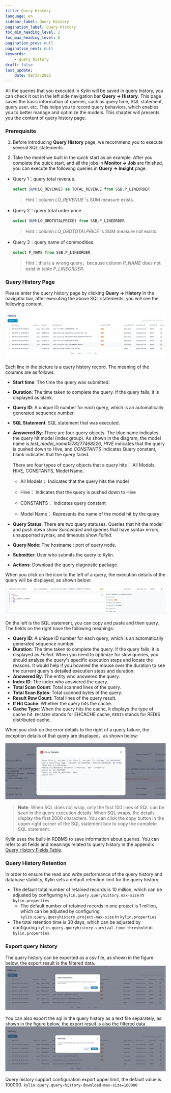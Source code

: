 ```yaml
---
title: Query History
language: en
sidebar_label: Query History
pagination_label: Query History
toc_min_heading_level: 2
toc_max_heading_level: 6
pagination_prev: null
pagination_next: null
keywords:
    - query history
draft: false
last_update:
    date: 08/17/2022
---
```


All the queries that you executed in Kylin will be saved in query history, you can check it out in the left side navigation bar **Query -> History**.
This page saves the basic information of queries, such as query time, SQL statement, query user, etc. This helps you to record query behaviors, which enables you to better manage and optimize the models. This chapter will presents you the content of query history page.



### Prerequisite

1. Before introducing **Query History** page, we recommend you to execute several SQL statements.

2. Take the model we built in the quick start as an example. After you complete the quick start, and all the jobs in **Monitor -> Job** are finished, you can execute the following queries in **Query -> Insight** page.


- Query 1：query total revenue.

  ```sql
  select SUM(LO_REVENUE) as TOTAL_REVENUE from SSB.P_LINEORDER
  ```

  > Hint：column *LO_REVENUE* 's SUM measure exists.

- Query 2：query total order price.

  ```sql
  select SUM(LO_ORDTOTALPRICE) from SSB.P_LINEORDER
  ```

  > Hint：column *LO_ORDTOTALPRICE* 's SUM measure not exists.

- Query 3：query name of commodities.

  ```sql
  select P_NAME from SSB.P_LINEORDER
  ```

  > Hint：this is a wrong query，because column *P_NAME* does not exist in table *P_LINEORDER*.


### Query History Page

Please enter the query history page by clicking **Query -> History** in the navigator bar, after executing the above SQL statements, you will see the following content.

![Query History](images/query_history.png)

Each line in the picture is a query history record. The meaning of the columns are as follows:

- **Start time**: The time the query was submitted.

- **Duration**: The time taken to complete the query. If the query fails, it is displayed as blank.

- **Query ID**: A unique ID number for each query, which is an automatically generated sequence number.

- **SQL Statement**: SQL statement that was executed.

- **Answered By**: There are four query objects. The blue name indicates the query hit model (index group). As shown in the diagram, the model name is *test_model_name1578277468526*, *HIVE* indicates that the query is pushed down to Hive, and *CONSTANTS* indicates Query constant, blank indicates that the query failed.

  There are four types of query objects that a query hits： All Models, HIVE, CONSTANTS, Model Name.

    - All Models： Indicates that the query hits the model

    - Hive： Indicates that the query is pushed down to Hive

    - CONSTANTS： Indicates query constant

    - Model Name： Represents the name of the model hit by the query

- **Query Status**: There are two query statuses. Queries that hit the model and push down show *Succeeded* and queries that have syntax errors, unsupported syntax, and timeouts show *Failed*.

- **Query Node**: The hostname : port of query node.

- **Submitter**: User who submits the query to Kylin.

- **Actions**: Download the query diagnostic package.

When you click on the icon to the left of a query, the execution details of the query will be displayed, as shown below:

![Query Execution Detail](images/query_history2.png)

On the left is the SQL statement, you can copy and paste and then query. The fields on the right have the following meanings:

- **Query ID**: A unique ID number for each query, which is an automatically generated sequence number.
- **Duration**: The time taken to complete the query. If the query fails, it is displayed as *Failed*. When you need to optimize for slow queries, you should analyze the query's specific execution steps and locate the reasons. It would help if you hovered the mouse over the duration to see the current query's detailed execution steps and duration.
- **Answered By**: The entity who answered the query.
- **Index ID**: The index who answered the query.
- **Total Scan Count**: Total scanned lines of the query.
- **Total Scan Bytes**: Total scanned bytes of the query.
- **Result Row Count**: Total lines of the query result.
- **If Hit Cache**: Whether the query hits the cache.
- **Cache Type**: When the query hits the cache, it displays the type of cache hit. `EHCACHE` stands for EHCACHE cache, `REDIS` stands for REDIS distributed cache.

When you click on the error details to the right of a query failure, the exception details of that query are displayed，as shown below:

![Query Exception Message](images/query_history5.png)

> **Note**: When SQL does not wrap, only the first 100 lines of SQL can be seen in the query execution details. When SQL wraps, the details display the first 2000 characters. You can click the copy button in the upper right corner of the SQL statement box to copy the complete SQL statement.

Kylin uses the built-in RDBMS to save information about queries. You can refer to all fields and meanings related to query history in the appendix [Query History Fields Table](../../installation/rdbms_metastore/query_history_fields.en.md).



### Query History Retention

In order to ensure the read and write performance of the query history and database stability, Kylin sets a default retention limit for the query history:

- The default total number of retained records is 10 million, which can be adjusted by configuring `kylin.query.queryhistory.max-size` in `kylin.properties`
    - The default number of retained records in one project is 1 million, which can be adjusted by configuring `kylin.query.queryhistory.project-max-size` in `kylin.properties`
- The total retention time is 30 days, which can be adjusted by configuring `kylin.query.queryhistory.survival-time-threshold` in `kylin.properties`



### Export query history

The query history can be exported as a csv file, as shown in the figure below, the export result is the filtered data.
![Export query history](images/query_history3.png)

You can also export the sql in the query history as a text file separately, as shown in the figure below, the export result is also the filtered data.
![Export SQL](images/query_history4.png)

Query history support configuration export upper limit, the default value is 100000.
```kylin.query.query-history-download-max-size=100000```

